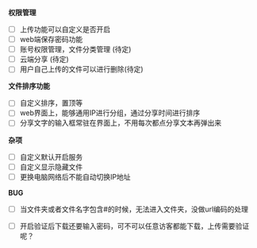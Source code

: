 **权限管理**
* [ ] 上传功能可以自定义是否开启
* [ ] web端保存密码功能
* [ ] 账号权限管理，文件分类管理 (待定)
* [ ] 云端分享 (待定)
* [ ] 用户自己上传的文件可以进行删除(待定)

**文件排序功能**
* [ ] 自定义排序，置顶等
* [ ] web界面上，能够通用IP进行分组，通过分享时间进行排序
* [ ] 分享文字的输入框常驻在界面上，不用每次都点分享文本再弹出来

**杂项**
* [ ] 自定义默认开启服务
* [ ] 自定义显示隐藏文件
* [ ] 更换电脑网络后不能自动切换IP地址

**BUG**
* [ ] 当文件夹或者文件名字包含#的时候，无法进入文件夹，没做url编码的处理
* [ ] 开启验证后下载还要输入密码，可不可以任意访客都能下载，上传需要验证呢？


